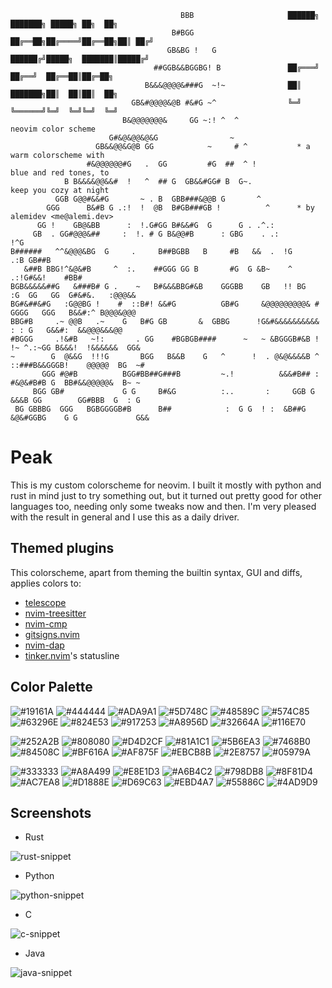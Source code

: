                                                                                                         
                                          BBB                     ██████╗ ███████╗ █████╗ ██╗  ██╗      
                                        B#BGG                     ██╔══██╗██╔════╝██╔══██╗██║ ██╔╝      
                                       GB&BG !   G                ██████╔╝█████╗  ███████║█████╔╝       
                                    ##GGB&&BGGBG! B               ██╔═══╝ ██╔══╝  ██╔══██║██╔═██╗       
                                  B&&&@@@@&###G  ~!~              ██║     ███████╗██║  ██║██║  ██╗      
                               GB&#@@@@&@B #&#G ~^                ╚═╝     ╚══════╝╚═╝  ╚═╝╚═╝  ╚═╝      
                             B&@@@@@@@&     GG ~:! ^  ^                 neovim color scheme             
                          G#&@&@@&@&G                ~                                                  
                       GB&&@@&G@B GG            ~     # ^           * a warm colorscheme with           
                     #&@@@@@@#G   .  GG         #G  ##  ^ !            blue and red tones, to           
                B B&&&&@@&&#  !   ^  ## G  GB&&#GG# B  G~.             keep you cozy at night           
              GGB G@@#&&#G       ~ . B  GBB###&@@B G       ^                                            
            GGG      B&#B G .:!  !  @B  B#GB###GB !          ^      * by alemidev <me@alemi.dev>        
          GG !    GB@&BB      :  !.G#GG B#&&#G  G      G . .^.:                                         
         GB  . GG#@@@&##     :  !. # G B&@@#B      : GBG    . .:                               !^G      
    B######   ^^&@@@&BG  G     .     B##BGBB   B     #B   &&  .  !G                        .:B GB##B    
       &##B BBG!^&@&#B     ^  :.    ##GGG GG B       #G  G &B~    ^                  .:!G#&&!    #BB#   
    BGB&&&&&##G   &###B# G .    ~   B#&&&BBG#&B    GGGBB    GB   !! BG    :G  GG   GG  G#&#&.   :@@@&&  
    BG#&##&#G   :G@@BG !    #  ::B#! &&#G          GB#G     &@@@@@@@@@& # GGGG   GGG   B&&#:^ B@@@&@@@  
    BBG#B     .~ @@B   .~    G   B#G GB       &  GBBG      !G&#&&&&&&&&&&     : : G   G&&#:  &&@@@&&&@@ 
    #BGGG     .!&#B   ~!:       . GG    #BGBGB####      ~   ~ &BGGGB#&B !  !~ ^.:~GG B&&&!  !&&&&&&  GG&
    ~        G  @&&G  !!!G       BGG   B&&B    G   ^      !  . @&@&&&&B ^ ::###B&&GGGB!    @@@@@  BG  ~#
           GGG #@#B          BGG#BB##G###B         ~.!          &&&#B## : #&@&#B#B G  BB#&&@@@@@&  B~ ~ 
         BGG GB#             G G     B#&G          :..       :     GGB G  &&&B GG        GG#BBB  G  : G 
     BG GBBBG  GGG   BGBGGGGB#B      B##            :  G G  ! :  &B##G   &@&#GGBG    G G             G&&

# Peak
This is my custom colorscheme for neovim. I built it mostly with python and rust in mind just to try 
something out, but it turned out pretty good for other languages too, needing only some tweaks now and then.
I'm very pleased with the result in general and I use this as a daily driver.

## Themed plugins
This colorscheme, apart from theming the builtin syntax, GUI and diffs, applies colors to:
 * [telescope](https://github.com/nvim-telescope/telescope.nvim)
 * [nvim-treesitter](https://github.com/nvim-treesitter/nvim-treesitter)
 * [nvim-cmp](https://github.com/hrsh7th/nvim-cmp)
 * [gitsigns.nvim](https://github.com/lewis6991/gitsigns.nvim)
 * [nvim-dap](https://github.com/mfussenegger/nvim-dap)
 * [tinker.nvim](https://github.com/alemidev/tinker.nvim)'s statusline

## Color Palette
![#19161A](https://placehold.co/15x15/19161A/19161A.png) ![#444444](https://placehold.co/15x15/444444/444444.png) ![#ADA9A1](https://placehold.co/15x15/ADA9A1/ADA9A1.png) ![#5D748C](https://placehold.co/15x15/5D748C/5D748C.png) ![#48589C](https://placehold.co/15x15/48589C/48589C.png) ![#574C85](https://placehold.co/15x15/574C85/574C85.png) ![#63296E](https://placehold.co/15x15/63296E/63296E.png) ![#824E53](https://placehold.co/15x15/824E53/824E53.png) ![#917253](https://placehold.co/15x15/917253/917253.png) ![#A8956D](https://placehold.co/15x15/A8956D/A8956D.png) ![#32664A](https://placehold.co/15x15/32664A/32664A.png) ![#116E70](https://placehold.co/15x15/116E70/116E70.png)

![#252A2B](https://placehold.co/15x15/252A2B/252A2B.png) ![#808080](https://placehold.co/15x15/808080/808080.png) ![#D4D2CF](https://placehold.co/15x15/D4D2CF/D4D2CF.png) ![#81A1C1](https://placehold.co/15x15/81A1C1/81A1C1.png) ![#5B6EA3](https://placehold.co/15x15/5B6EA3/5B6EA3.png) ![#7468B0](https://placehold.co/15x15/7468B0/7468B0.png) ![#84508C](https://placehold.co/15x15/84508C/84508C.png) ![#BF616A](https://placehold.co/15x15/BF616A/BF616A.png) ![#AF875F](https://placehold.co/15x15/AF875F/AF875F.png) ![#EBCB8B](https://placehold.co/15x15/EBCB8B/EBCB8B.png) ![#2E8757](https://placehold.co/15x15/2E8757/2E8757.png) ![#05979A](https://placehold.co/15x15/05979A/05979A.png)

![#333333](https://placehold.co/15x15/333333/333333.png) ![#A8A499](https://placehold.co/15x15/A8A499/A8A499.png) ![#E8E1D3](https://placehold.co/15x15/E8E1D3/E8E1D3.png) ![#A6B4C2](https://placehold.co/15x15/A6B4C2/A6B4C2.png) ![#798DB8](https://placehold.co/15x15/798DB8/798DB8.png) ![#8F81D4](https://placehold.co/15x15/8F81D4/8F81D4.png) ![#AC7EA8](https://placehold.co/15x15/AC7EA8/AC7EA8.png) ![#D1888E](https://placehold.co/15x15/D1888E/D1888E.png) ![#D69C63](https://placehold.co/15x15/D69C63/D69C63.png) ![#EBD4A7](https://placehold.co/15x15/EBD4A7/EBD4A7.png) ![#55886C](https://placehold.co/15x15/55886C/55886C.png) ![#4AD9D9](https://placehold.co/15x15/4AD9D9/4AD9D9.png)

## Screenshots
 * Rust

![rust-snippet](https://cdn.alemi.dev/peak/rust.png)

 * Python

![python-snippet](https://cdn.alemi.dev/peak/python.png)

 * C

![c-snippet](https://cdn.alemi.dev/peak/c.png)

 * Java

![java-snippet](https://cdn.alemi.dev/peak/java.png)

